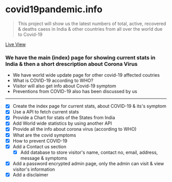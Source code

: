 # covid19pandemic.info
> This project will show us the latest numbers of total, active, recovered & deaths caess in India & other countries from all over the world due to Covid-19

[Live View](http://covid19.infinityfreeapp.com/)

### We have the main (index) page for showing current stats in India & then a short drescription about Corona Virus
  * We have world wide update page for other  covid-19 affected coutries
  * What is COVID-19 according to WHO?
  * Visitor will also get info about Covid-19 symptom
  * Preventions from COVID-19 also has been discussed by us
  
 ---
 
 * [x] Create the index page for current stats, about COVID-19 & its's symptom
 * [x] Use a API to fetch current stats
 * [x] Provide a Chart for stats of the States from India
 * [x] Add World wide statistics by using another API
 * [x] Provide all the info about corona virus (according to WHO)
 * [x] What are the covid symptoms
 * [x] How to prevent COVID-19
 * [x] Add a Contact us section
    * [x] Add database to store visitor's name, contact no, email, address, message & symptoms
 * [x] Add a password encrypted admin page, only the admin can visit & view visitor's information
 * [x] Add a disclaimer
